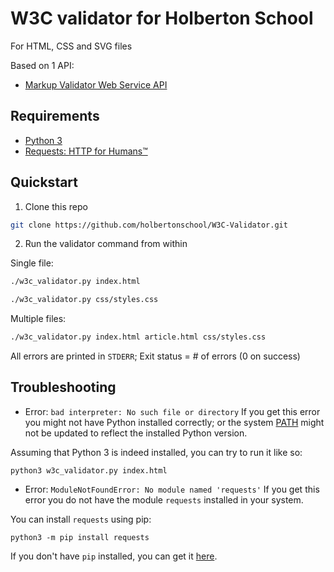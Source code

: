 # W3C validator for Holberton School

For HTML, CSS and SVG files

Based on 1 API:

- [Markup Validator Web Service API](https://validator.w3.org/docs/api.html)

## Requirements

- [Python 3](https://www.python.org/downloads/)
- [Requests: HTTP for Humans™](https://requests.readthedocs.io/en/master/index.html)

## Quickstart

1. Clone this repo

```sh
git clone https://github.com/holbertonschool/W3C-Validator.git
```

2. Run the validator command from within

Single file:

```sh
./w3c_validator.py index.html
```

```sh
./w3c_validator.py css/styles.css
```

Multiple files:

```sh
./w3c_validator.py index.html article.html css/styles.css
```

All errors are printed in `STDERR`; Exit status = # of errors (0 on success)

## Troubleshooting

- Error: `bad interpreter: No such file or directory`
If you get this error you might not have Python installed correctly; or the system [PATH](https://en.wikipedia.org/wiki/PATH_(variable)) might not be updated to reflect the installed Python version.

Assuming that Python 3 is indeed installed, you can try to run it like so:

```
python3 w3c_validator.py index.html
```

- Error: `ModuleNotFoundError: No module named 'requests'`
If you get this error you do not have the module `requests` installed in your system.

You can install `requests` using pip:

```
python3 -m pip install requests
```

If you don't have `pip` installed, you can get it [here](https://pypi.org/project/pip/).

